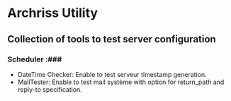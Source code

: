 # Archriss Utility #

## Collection of tools to test server configuration ##

### Scheduler :###
- DateTime Checker: Enable to test serveur timestamp generation.
- MailTester: Enable to test mail système with option for return_path and reply-to specification.
